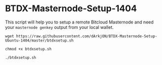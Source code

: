 # BTDX-Masternode-Setup-1404
This script will help you to setup a remote Bitcloud Masternode and need 
your `masternode genkey` output from your local wallet.

`wget https://raw.githubusercontent.com/dArkjON/BTDX-Masternode-Setup-Ubuntu-1404/master/btdxsetup.sh`

`chmod +x btdxsetup.sh`

`./btdxsetup.sh`
